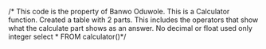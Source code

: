 /* This code is the property of Banwo Oduwole. This is a Calculator function. Created a table with 2 parts.
This includes the operators that show what the calculate part shows as an answer. No decimal or float used only integer
select * FROM calculator()*/
